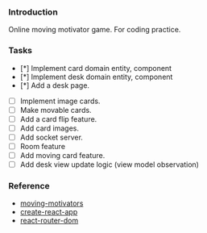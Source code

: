 
### Introduction
Online moving motivator game.
For coding practice.

### Tasks
* [*] Implement card domain entity, component
* [*] Implement desk domain entity, component
* [*] Add a desk page.
* [ ] Implement image cards.
* [ ] Make movable cards.
* [ ] Add a card flip feature.
* [ ] Add card images.
* [ ] Add socket server.
* [ ] Room feature
* [ ] Add moving card feature.
* [ ] Add desk view update logic (view model observation)

### Reference
* [moving-motivators](https://management30.com/practice/moving-motivators/)
* [create-react-app](https://create-react-app.dev/)
* [react-router-dom](https://reactrouter.com/web/guides/quick-start)
